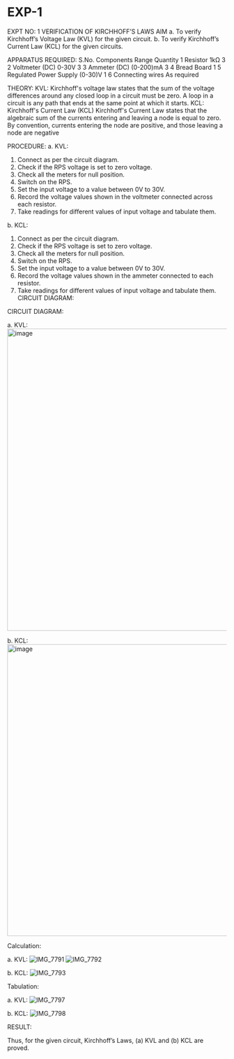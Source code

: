 # EXP-1
EXPT NO: 1	VERIFICATION OF KIRCHHOFF’S LAWS
AIM
a.   To verify Kirchhoff’s Voltage Law (KVL) for the given circuit. 
b.   To verify Kirchhoff’s Current Law (KCL) for the given circuits.

APPARATUS REQUIRED:
S.No.	Components	Range	Quantity
1	Resistor	1kΩ	3
2	Voltmeter (DC)	0-30V	3
3	Ammeter (DC)	(0-200)mA	3
4	Bread Board		1
5	Regulated Power Supply	(0-30)V	1
6	Connecting wires		As required

THEORY:
KVL: Kirchhoff's voltage law states that the sum of the voltage differences around any closed loop in a circuit must be zero. A loop in a circuit is any path that ends at the same point at which it starts.
KCL:
Kirchhoff's Current Law (KCL) Kirchhoff's Current Law states that the algebraic sum of the currents entering and leaving a node is equal to zero. By convention, currents entering the node are positive, and those leaving a node are negative


PROCEDURE:
a.   KVL:
1.   Connect as per the circuit diagram.
2.   Check if the RPS voltage is set to zero voltage.
3.   Check all the meters for null position.
4.   Switch on the RPS.
5.   Set the input voltage to a value between 0V to 30V.
6.   Record the voltage values shown in the voltmeter connected across each resistor.
7.   Take readings for different values of input voltage and tabulate them.


b.  KCL:
1.   Connect as per the circuit diagram.
2.   Check if the RPS voltage is set to zero voltage.
3.   Check all the meters for null position.
4.   Switch on the RPS.
5.   Set the input voltage to a value between 0V to 30V.
6.   Record the voltage values shown in the ammeter connected to each resistor.
7.   Take readings for different values of input voltage and tabulate them. 
CIRCUIT DIAGRAM:

CIRCUIT DIAGRAM:


a.   KVL:
 <img width="1280" height="693" alt="image" src="https://github.com/user-attachments/assets/fe77b4ff-5b25-4d37-97c4-4c68721dacab" />



b.  KCL:
 <img width="1068" height="669" alt="image" src="https://github.com/user-attachments/assets/368950c4-0626-4731-84f1-3a45b5654c06" />


Calculation:

a.   KVL:
![IMG_7791](https://github.com/user-attachments/assets/e27d256c-c4db-4a62-9dfe-fa520ecda14e)
![IMG_7792](https://github.com/user-attachments/assets/7ac0b796-6e3a-45c6-881b-3bcaf07d32a3)
 


b.  KCL:
![IMG_7793](https://github.com/user-attachments/assets/3be8c6d3-489b-4e7b-a11e-ecd87e101fce)





Tabulation:

a.   KVL:
 ![IMG_7797](https://github.com/user-attachments/assets/28199d00-c660-427d-b7bc-d3161162c221)



b.  KCL:
![IMG_7798](https://github.com/user-attachments/assets/e920b9e6-4283-4fbc-8b29-2d4c877992f0)



RESULT:

Thus, for the given circuit, Kirchhoff’s Laws, (a) KVL and (b) KCL are proved.
